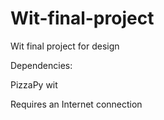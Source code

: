 # Wit-final-project
Wit final project for design

Dependencies: 

PizzaPy
wit

Requires an Internet connection
